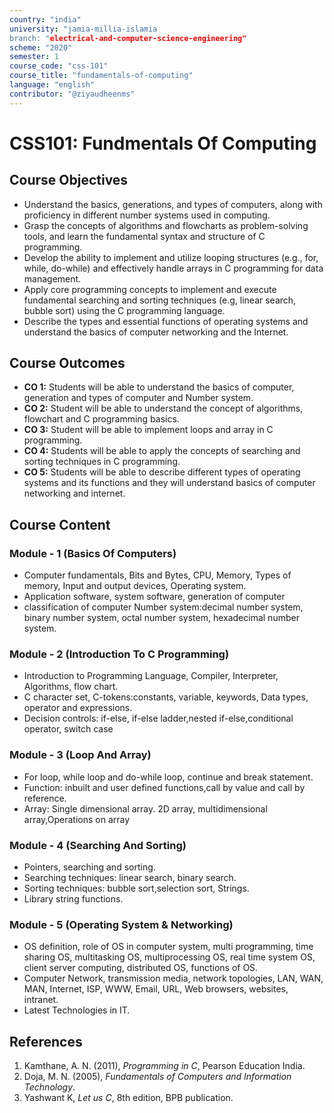 ```yaml
---
country: "india"
university: "jamia-millia-islamia
branch: "electrical-and-computer-science-engineering"
scheme: "2020"
semester: 1
course_code: "css-101"
course_title: "fundamentals-of-computing"
language: "english"
contributor: "@ziyaudheenms"
---
```



# CSS101: Fundmentals Of Computing

## Course Objectives
* Understand the basics, generations, and types of computers, along with proficiency in different number systems used in computing.
* Grasp the concepts of algorithms and flowcharts as problem-solving tools, and learn the fundamental syntax and structure of C programming.
* Develop the ability to implement and utilize looping structures (e.g., for, while, do-while) and effectively handle arrays in C programming for data management.
* Apply core programming concepts to implement and execute fundamental searching and sorting techniques (e.g, linear search, bubble sort) using the C programming language.
* Describe the types and essential functions of operating systems and understand the basics of computer networking and the Internet.

## Course Outcomes
* **CO 1:** Students will be able to understand the basics of computer, generation and types of computer and Number system.
* **CO 2:** Student will be able to understand the concept of algorithms, flowchart and C programming basics.
* **CO 3:** Student will be able to implement loops and array in C programming. 
* **CO 4:** Students will be able to apply the concepts of searching and sorting techniques in C programming.
* **CO 5:** Students will be able to describe different types of operating systems and its functions and 
they will understand basics of computer networking and internet. 

## Course Content

### Module - 1 (Basics Of Computers)
* Computer fundamentals, Bits and Bytes, CPU, Memory, Types of memory, Input and output devices, Operating system.
* Application software, system software, generation of computer
* classification of computer Number system:decimal number system, binary number system, octal number system, hexadecimal number system. 

### Module - 2 (Introduction To C Programming)
* Introduction to Programming Language, Compiler, Interpreter, Algorithms, flow chart.
*  C character set, C-tokens:constants, variable, keywords, Data types, operator and expressions.
*  Decision controls: if-else, if-else ladder,nested if-else,conditional operator, switch case

### Module - 3 (Loop And Array)
* For loop, while loop and do-while loop, continue and break statement.
* Function: inbuilt and user defined functions,call by value and call by reference.
* Array: Single dimensional array. 2D array, multidimensional array,Operations on array

### Module - 4 (Searching And Sorting)
* Pointers, searching and sorting.
* Searching techniques: linear search, binary search.
* Sorting techniques: bubble sort,selection sort, Strings.
* Library string functions.

### Module - 5 (Operating System & Networking)
* OS definition, role of OS in computer system, multi programming, time sharing OS, multitasking OS, multiprocessing OS, real time system OS, client server computing, distributed OS, functions of OS.
* Computer Network, transmission media, network topologies, LAN, WAN, MAN, Internet, ISP, WWW, Email, URL, Web browsers, websites, intranet.
* Latest Technologies in IT. 


## References
1. Kamthane, A. N. (2011), *Programming in C*, Pearson Education India.  
2. Doja, M. N. (2005), *Fundamentals of Computers and Information Technology*.
3. Yashwant K, *Let us C*, 8th edition, BPB publication.